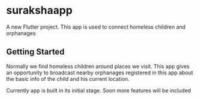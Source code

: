 # surakshaapp

A new Flutter project.
This app is used to connect homeless children and orphanages 

## Getting Started

Normally we find homeless children around places we visit. This app gives an opportunity to broadcast 
nearby orphanages registered in this app about the basic info of the child and his current location.

Currently app is built in its initial stage. Soon more features will be included